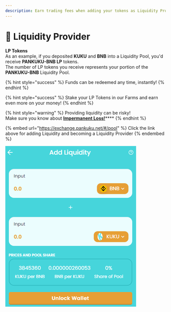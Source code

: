 ```yaml
---
description: Earn trading fees when adding your tokens as Liquidity Provider
---
```


# 💸 Liquidity Provider

**LP Tokens**\
As an example, if you deposited **KUKU** and **BNB** into a Liquidity Pool, you'd receive **PANKUKU-BNB LP** tokens.\
The number of LP tokens you receive represents your portion of the **PANKUKU-BNB** Liquidity Pool.&#x20;

{% hint style="success" %}
Funds can be redeemed any time, instantly!
{% endhint %}

{% hint style="success" %}
Stake your LP Tokens in our Farms and earn even more on your money!
{% endhint %}

{% hint style="warning" %}
Providing liquidity can be risky!\
Make sure you know about [**Impermanent Loss!**](../../knowledge-center/glossary-and-vocab.md)****
{% endhint %}

{% embed url="https://exchange.pankuku.net/#/pool" %}
Click the link above for adding Liquidity and becoming a Liquidity Provider
{% endembed %}

![Adding Liquidity is risky, make sure you know about Impermanent Loss!](../../.gitbook/assets/lp.png)
